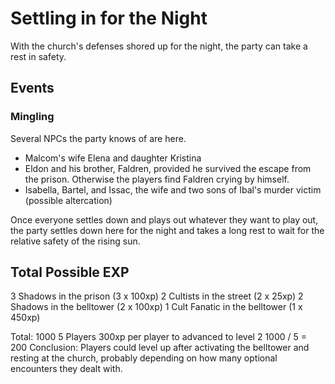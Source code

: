 # Settling in for the Night
With the church's defenses shored up for the night, the party can take a rest in safety.

## Events

### Mingling
Several NPCs the party knows of are here.
* Malcom's wife Elena and daughter Kristina
* Eldon and his brother, Faldren, provided he survived the escape from the prison. Otherwise the players find Faldren crying by himself.
* Isabella, Bartel, and Issac, the wife and two sons of Ibal's murder victim (possible altercation)

Once everyone settles down and plays out whatever they want to play out, the party settles down here for the night and takes a long rest to wait for the relative safety of the rising sun.


## Total Possible EXP
3 Shadows in the prison (3 x 100xp)
2 Cultists in the street (2 x 25xp)
2 Shadows in the belltower (2 x 100xp)
1 Cult Fanatic in the belltower (1 x 450xp)

Total: 1000
5 Players
300xp per player to advanced to level 2
1000 / 5 = 200
Conclusion: Players could level up after activating the belltower and resting at the church, probably depending on how many optional encounters they dealt with.
